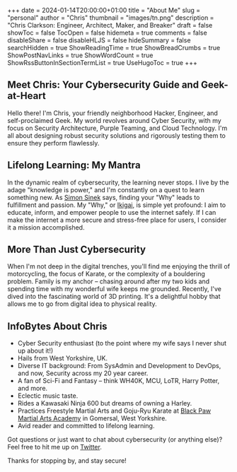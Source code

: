 +++
date = 2024-01-14T20:00:00+01:00
title = "About Me"
slug = "personal"
author = "Chris"
thumbnail = "images/tn.png"
description = "Chris Clarkson: Engineer, Architect, Maker, and Breaker"
draft = false
showToc = false
TocOpen = false
hidemeta = true
comments = false
disableShare = false
disableHLJS = false
hideSummary = false
searchHidden = true
ShowReadingTime = true
ShowBreadCrumbs = true
ShowPostNavLinks = true
ShowWordCount = true
ShowRssButtonInSectionTermList = true
UseHugoToc = true
+++

## Meet Chris: Your Cybersecurity Guide and Geek-at-Heart

Hello there! I'm Chris, your friendly neighborhood Hacker, Engineer, and self-proclaimed Geek. My world revolves around
Cyber Security, with my focus on Security Architecture, Purple Teaming, and Cloud Technology. I'm all about
designing robust security solutions and rigorously testing them to ensure they perform flawlessly.

## Lifelong Learning: My Mantra

In the dynamic realm of cybersecurity, the learning never stops. I live by the adage "knowledge is power," and I'm
constantly on a quest to learn something new. As [Simon Sinek](https://www.simonsinek.com/) says, finding your "Why"
leads to fulfillment and passion. My "Why," or [Ikigai](https://en.wikipedia.org/wiki/Ikigai), is simple yet profound:
I aim to educate, inform, and empower people to use the internet safely. If I can make the internet a more secure and
stress-free place for users, I consider it a mission accomplished.

## More Than Just Cybersecurity

When I'm not deep in the digital trenches, you'll find me enjoying the thrill of motorcycling, the focus of Karate, or
the complexity of a bouldering problem. Family is my anchor – chasing around after my two kids and spending time with my wonderful wife keeps me
grounded. Recently, I've dived into the fascinating world of 3D printing. It's a delightful hobby that allows me
to go from digital idea to physical reality.

## InfoBytes About Chris

* Cyber Security enthusiast (to the point where my wife says I never shut up about it!)
* Hails from West Yorkshire, UK.
* Diverse IT background: From SysAdmin and Development to DevOps, and now, Security across my 20 year career.
* A fan of Sci-Fi and Fantasy – think WH40K, MCU, LoTR, Harry Potter, and more.
* Eclectic music taste.
* Rides a Kawasaki Ninja 600 but dreams of owning a Harley.
* Practices Freestyle Martial Arts and Goju-Ryu Karate at [Black Paw Martial Arts Academy](https://www.blackpawmartialarts.com/) in Gomersal, West Yorkshire.
* Avid reader and committed to lifelong learning.

Got questions or just want to chat about cybersecurity (or anything else)? Feel free to hit me up on [Twitter](https://x.com/clarksoncj).

Thanks for stopping by, and stay secure!
